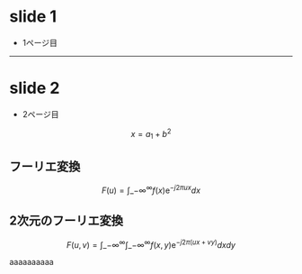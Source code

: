 # slide 1 
- 1ページ目
---

# slide 2
- 2ページ目

$$
x = a_{1} + b^{2}
$$
## フーリエ変換
$$
  F(u) = \int\_{-\infty}^{\infty} f(x)\mathrm{e}^{-j2\pi ux}dx
$$

## 2次元のフーリエ変換
$$
  F(u,v) = \int\_{-\infty}^{\infty} \int\_{-\infty}^{\infty} f(x,y)\mathrm{e}^{-j2\pi (ux + vy )}dxdy
$$

aaaaaaaaaa
